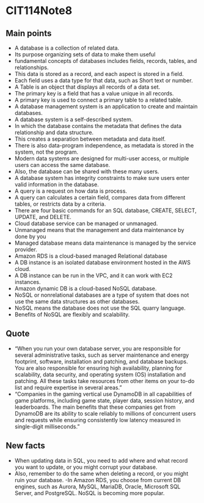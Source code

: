 # CIT114Note8
## Main points
- A database is a collection of related data.
- Its purpose organizing sets of data to make them useful 
- fundamental concepts of databases includes fields, records, tables, and relationships.
- This data is stored as a record, and each aspect is stored in a field.
- Each field uses a data type for that data, such as Short text or number.
- A Table is an object that displays all records of a data set.
- The primary key is a field that has a value unique in all records.
- A primary key is used to connect a primary table to a related table.
- A database management system is an application to create and maintain databases.
- A database system is a self-described system.
- In which the database contains the metadata that defines the data relationship and data structure. 
- This creates a separation between metadata and data itself.
- There is also data-program independence, as metadata is stored in the system, not the program.
- Modern data systems are designed for multi-user access, or multiple users can access the same database.
- Also, the database can be shared with these many users.
- A database system has integrity constraints to make sure users enter valid information in the database.
- A query is a request on how data is process.
- A query can calculates a certain field, compares data from different tables, or restricts data by a criteria.
- There are four basic commands for an SQL database, CREATE, SELECT, UPDATE, and DELETE.
- Cloud database service can be managed or unmanaged.
- Unmanaged means that the management and data maintenance by done by you
- Managed database means data maintenance is managed by the service provider.
- Amazon RDS is a cloud-based managed Relational database
- A DB instance is an isolated database environment hosted in the AWS cloud.
- A DB instance can be run in the VPC, and it can work with EC2 instances.
- Amazon dynamic DB is a cloud-based NoSQL database.
- NoSQL or nonrelational databases are a type of system that does not use the same data structures as other databases.
- NoSQL means the database does not use the SQL quarry language.
- Benefits of NoSQL are flexibly and scalability.
## Quote
- “When you run your own database server, you are responsible for several administrative tasks, such as server maintenance and energy footprint, software, installation and patching, and database backups. You are also responsible for ensuring high availability, planning for scalability, data security, and operating system (OS) installation and patching. All these tasks take resources from other items on your to-do list and require expertise in several areas.”
- “Companies in the gaming vertical use DynamoDB in all capabilities of game platforms, including game state, player data, session history, and leaderboards. The main benefits that these companies get from DynamoDB are its ability to scale reliably to millions of concurrent users and requests while ensuring consistently low latency measured in single-digit milliseconds.”
## New facts
- When updating data in SQL, you need to add where and what record you want to update, or you might corrupt your database. 
- Also, remember to do the same when deleting a record, or you might ruin your database.
-In Amazon RDS, you choose from current DB engines, such as Aurora, MySQL, MariaDB, Oracle, Microsoft SQL Server, and PostgreSQL.
NoSQL is becoming more popular.
